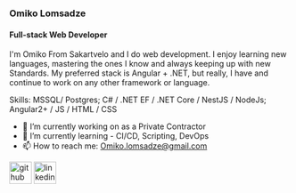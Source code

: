 ### Omiko Lomsadze
#### Full-stack Web Developer
I'm Omiko From Sakartvelo and I do web development. I enjoy learning new languages, mastering the ones I know and always keeping up with new Standards. My preferred stack is Angular + .NET, but really, I have and continue to work on any other framework or language. 

Skills: MSSQL/ Postgres; C# / .NET EF / .NET Core / NestJS / NodeJs;  Angular2+ / JS / HTML / CSS

- 🔭 I’m currently working on as a Private Contractor 
- 🌱 I’m currently learning  - CI/CD, Scripting, DevOps 
- 📫 How to reach me: Omiko.lomsadze@gmail.com 


[<img src='https://cdn.jsdelivr.net/npm/simple-icons@3.0.1/icons/github.svg' alt='github' height='40'>](https://github.com/OmarLomsadze)  [<img src='https://cdn.jsdelivr.net/npm/simple-icons@3.0.1/icons/linkedin.svg' alt='linkedin' height='40'>](https://www.linkedin.com/in/omiko-lomsadze-1b8048147//)  

